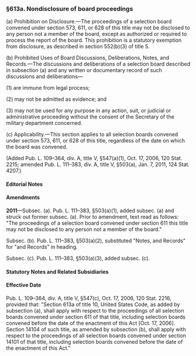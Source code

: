 ### §613a. Nondisclosure of board proceedings ###

(a) Prohibition on Disclosure.—The proceedings of a selection board convened under section 573, 611, or 628 of this title may not be disclosed to any person not a member of the board, except as authorized or required to process the report of the board. This prohibition is a statutory exemption from disclosure, as described in section 552(b)(3) of title 5.

(b) Prohibited Uses of Board Discussions, Deliberations, Notes, and Records.—The discussions and deliberations of a selection board described in subsection (a) and any written or documentary record of such discussions and deliberations—

(1) are immune from legal process;

(2) may not be admitted as evidence; and

(3) may not be used for any purpose in any action, suit, or judicial or administrative proceeding without the consent of the Secretary of the military department concerned.

(c) Applicability.—This section applies to all selection boards convened under section 573, 611, or 628 of this title, regardless of the date on which the board was convened.

(Added Pub. L. 109–364, div. A, title V, §547(a)(1), Oct. 17, 2006, 120 Stat. 2215; amended Pub. L. 111–383, div. A, title V, §503(a), Jan. 7, 2011, 124 Stat. 4207.)

#### **Editorial Notes** ####

#### Amendments ####

**2011**—Subsec. (a). Pub. L. 111–383, §503(a)(1), added subsec. (a) and struck out former subsec. (a). Prior to amendment, text read as follows: "The proceedings of a selection board convened under section 611 this title may not be disclosed to any person not a member of the board."

Subsec. (b). Pub. L. 111–383, §503(a)(2), substituted "Notes, and Records" for "and Records" in heading.

Subsec. (c). Pub. L. 111–383, §503(a)(3), added subsec. (c).

#### **Statutory Notes and Related Subsidiaries** ####

#### Effective Date ####

Pub. L. 109–364, div. A, title V, §547(c), Oct. 17, 2006, 120 Stat. 2216, provided that: "Section 613a of title 10, United States Code, as added by subsection (a), shall apply with respect to the proceedings of all selection boards convened under section 611 of that title, including selection boards convened before the date of the enactment of this Act [Oct. 17, 2006]. Section 14104 of such title, as amended by subsection (b), shall apply with respect to the proceedings of all selection boards convened under section 14101 of that title, including selection boards convened before the date of the enactment of this Act."